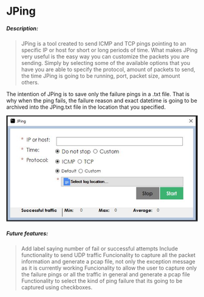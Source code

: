 # JPing

##### Description: 
> JPing is a tool created to send ICMP and TCP pings pointing to an specific IP or host for short or long periods of time. What makes JPing very useful is the easy way you can customize the packets you are sending. Simply by selecting some of the available options that you have you are able to specify the protocol, amount of packets to send, the time JPing is going to be running, port, packet size, amount others.

The intention of JPing is to save only the failure pings in a .txt file. That is why when the ping fails, the failure reason and exact datetime is going to be archived into the JPing.txt file in the location that you specified. 

![](Images/JPing.JPG)

##### Future features: 
> Add label saying number of fail or successful attempts 
> Include functionality to send UDP traffic
> Funcionality to capture all the packet information and generate a pcap file, not only the exception message as it is currently working 
> Funcionality to allow the user to capture only the failure pings or all the traffic in general and generate a pcap file
> Functionality to select the kind of ping failure that its going to be captured using checkboxes. 
